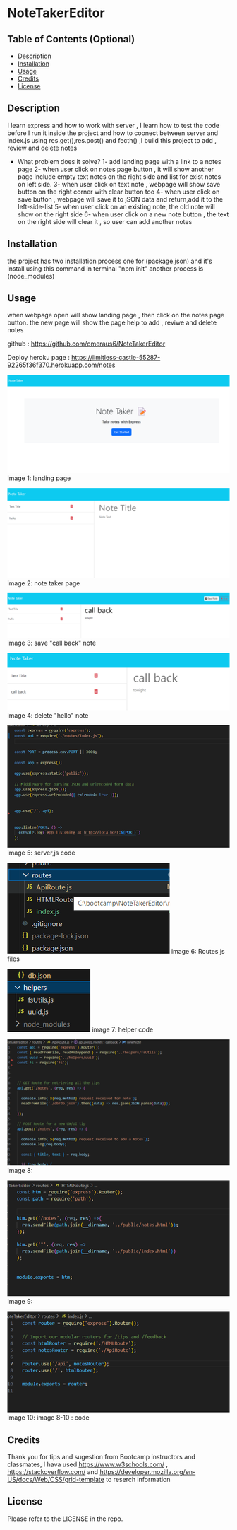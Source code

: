 # NoteTakerEditor


## Table of Contents (Optional)

- [Description](#description)
- [Installation](#installation)
- [Usage](#usage)
- [Credits](#credits)
- [License](#license)


## Description

I learn express and how to work with server , I learn how to test the code before I run it inside the project and how to coonect between server and index.js using res.get(),res.post() and fecth() ,I build this project to add , review and delete notes

- What problem does it solve?
1- add landing page with a link to a notes page
2- when user click on notes page button , it will show another page include empty text notes on the right side and list for exist notes on left side.
3- when user click on text note , webpage will show save button on the right corner with clear button too
4- when user click on save button , webpage will save it to jSON data and return,add it to the left-side-list
5- when user click on an existing note, the old note will show on the right side
6- when user click on a new note button , the text on the right side will clear it , so user can add another notes


## Installation

the project has two installation process one for (package.json) and it's install using this command in terminal "npm init"
another process is (node_modules) 

## Usage
when webpage open will show landing page , then click on the notes page button. the new page will show the page help to add , reviwe and delete notes 

github :  https://github.com/omeraus6/NoteTakerEditor

Deploy heroku page : https://limitless-castle-55287-92265f36f370.herokuapp.com/notes



![alt text](public/assets/images/1.png)
image 1: landing page

![alt text](public/assets/images/2.png)
image 2: note taker page

![alt text](public/assets/images/3.png)
image 3: save "call back" note

![alt text](public/assets/images/4.png)
image 4: delete "hello" note

![alt text](public/assets/images/5.png)
image 5: server,js code

![alt text](public/assets/images/6.png)
image 6: Routes js files

![alt text](public/assets/images/7.png)
image 7: helper code

![alt text](public/assets/images/8.png)
image 8: 

![alt text](public/assets/images/9.png)
image 9: 

![alt text](public/assets/images/10.png)
image 10: image 8-10 : code

 




## Credits

Thank you for tips and sugestion from Bootcamp instructors and classmates, I hava used https://www.w3schools.com/ , https://stackoverflow.com/ and https://developer.mozilla.org/en-US/docs/Web/CSS/grid-template to reserch information 

## License

Please refer to the LICENSE in the repo.